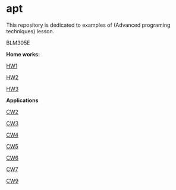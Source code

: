 # apt

This repository is dedicated to examples of (Advanced programing techniques) lesson.

BLM305E

<b>Home works:</b>

[HW1](https://yrgp.github.io/apt/HW1/addCource.html)

[HW2](https://yrgp.github.io/apt/HW2/Database.html)

[HW3](https://yrgp.github.io/apt/HW3/animation.html)

<b>Applications</b>

[CW2](https://yrgp.github.io/apt/Apps/CW2/strOperators.html)

[CW3](https://yrgp.github.io/apt/Apps/CW3/inspector.html)

[CW4](https://yrgp.github.io/apt/Apps/CW4/index.html)

[CW5](https://yrgp.github.io/apt/Apps/CW5/fileOperation.html)

[CW6](https://yrgp.github.io/apt/Apps/CW6/Timing.html)

[CW7](https://yrgp.github.io/apt/Apps/CW7/table.html)

[CW9](https://yrgp.github.io/apt/Apps/CW9/svg.html)

